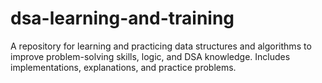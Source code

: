 # dsa-learning-and-training
A repository for learning and practicing data structures and algorithms to improve problem-solving skills, logic, and DSA knowledge. Includes implementations, explanations, and practice problems.
